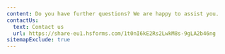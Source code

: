 ```yaml
---
content: Do you have further questions? We are happy to assist you.
contactUs:
  text: Contact us
  url: https://share-eu1.hsforms.com/1t0nI6kE2Rs2LwkM8s-9gLA2b46ng
sitemapExclude: true
---
```


